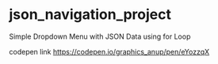 # json_navigation_project
Simple Dropdown Menu with JSON Data using for Loop

codepen link
https://codepen.io/graphics_anup/pen/eYozzqX
